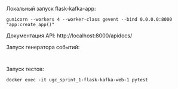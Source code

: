 Локальный запуск flask-kafka-app:

```
gunicorn --workers 4 --worker-class gevent --bind 0.0.0.0:8000 "app:create_app()"
```

Документация API: 
http://localhost:8000/apidocs/

Запуск генератора событий:
```


```

Запуск тестов:
```
docker exec -it ugc_sprint_1-flask-kafka-web-1 pytest


